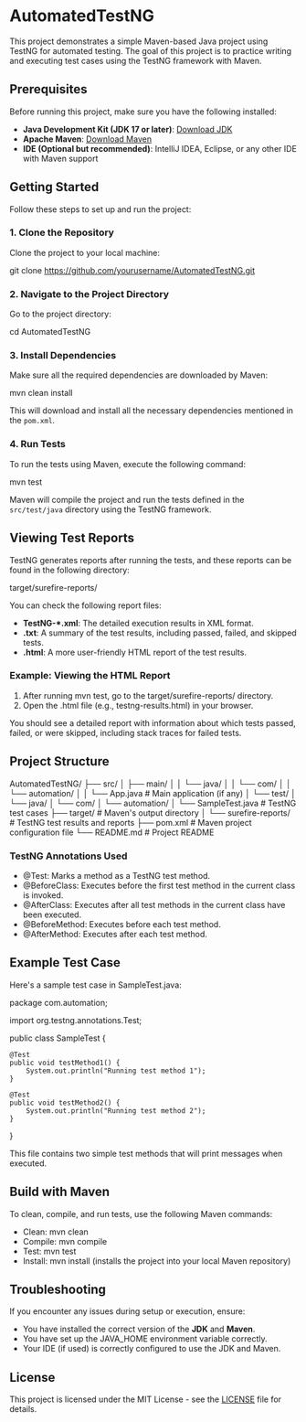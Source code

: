 # AutomatedTestNG

This project demonstrates a simple Maven-based Java project using TestNG for automated testing. The goal of this project is to practice writing and executing test cases using the TestNG framework with Maven.

## Prerequisites

Before running this project, make sure you have the following installed:

- **Java Development Kit (JDK 17 or later)**: [Download JDK](https://adoptopenjdk.net/)
- **Apache Maven**: [Download Maven](https://maven.apache.org/)
- **IDE (Optional but recommended)**: IntelliJ IDEA, Eclipse, or any other IDE with Maven support

## Getting Started

Follow these steps to set up and run the project:

### 1. Clone the Repository

Clone the project to your local machine:

git clone https://github.com/yourusername/AutomatedTestNG.git

### 2. Navigate to the Project Directory

Go to the project directory:

cd AutomatedTestNG

### 3. Install Dependencies

Make sure all the required dependencies are downloaded by Maven:

mvn clean install

This will download and install all the necessary dependencies mentioned in the `pom.xml`.

### 4. Run Tests

To run the tests using Maven, execute the following command:

mvn test

Maven will compile the project and run the tests defined in the `src/test/java` directory using the TestNG framework.

## Viewing Test Reports

TestNG generates reports after running the tests, and these reports can be found in the following directory:

target/surefire-reports/

You can check the following report files:

- **TestNG-*.xml**: The detailed execution results in XML format.
- **.txt**: A summary of the test results, including passed, failed, and skipped tests.
- **.html**: A more user-friendly HTML report of the test results.

### Example: Viewing the HTML Report

1. After running mvn test, go to the target/surefire-reports/ directory.
2. Open the .html file (e.g., testng-results.html) in your browser.

You should see a detailed report with information about which tests passed, failed, or were skipped, including stack traces for failed tests.

## Project Structure

AutomatedTestNG/
├── src/
│    ├── main/
│    │    └── java/
│    │         └── com/
│    │              └── automation/
│    │                   └── App.java         # Main application (if any)
│    └── test/
│         └── java/
│              └── com/
│                   └── automation/
│                        └── SampleTest.java  # TestNG test cases
├── target/                             # Maven's output directory
│    └── surefire-reports/              # TestNG test results and reports
├── pom.xml                            # Maven project configuration file
└── README.md                          # Project README

### TestNG Annotations Used

- @Test: Marks a method as a TestNG test method.
- @BeforeClass: Executes before the first test method in the current class is invoked.
- @AfterClass: Executes after all test methods in the current class have been executed.
- @BeforeMethod: Executes before each test method.
- @AfterMethod: Executes after each test method.

## Example Test Case

Here's a sample test case in SampleTest.java:

package com.automation;

import org.testng.annotations.Test;

public class SampleTest {

    @Test
    public void testMethod1() {
        System.out.println("Running test method 1");
    }

    @Test
    public void testMethod2() {
        System.out.println("Running test method 2");
    }
}

This file contains two simple test methods that will print messages when executed.

## Build with Maven

To clean, compile, and run tests, use the following Maven commands:

- Clean: mvn clean
- Compile: mvn compile
- Test: mvn test
- Install: mvn install (installs the project into your local Maven repository)

## Troubleshooting

If you encounter any issues during setup or execution, ensure:

- You have installed the correct version of the **JDK** and **Maven**.
- You have set up the JAVA_HOME environment variable correctly.
- Your IDE (if used) is correctly configured to use the JDK and Maven.

## License

This project is licensed under the MIT License - see the [LICENSE](LICENSE) file for details.
